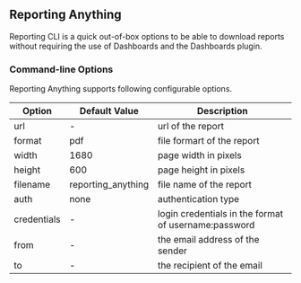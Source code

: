 ## Reporting Anything

Reporting CLI is a quick out-of-box options to be able to download reports without requiring the use of Dashboards and the Dashboards plugin. 

### Command-line Options

Reporting Anything supports following configurable options.

Option | Default Value | Description
--- | --- | --- |
url | - | url of the report
format | pdf | file formart of the report
width | 1680 | page width in pixels
height | 600 | page height in pixels
filename | reporting_anything | file name of the report
auth | none | authentication type
credentials | - | login credentials in the format of username:password
from | - | the email address of the sender
to | - | the recipient of the email